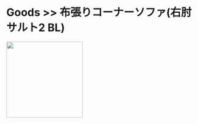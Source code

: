 # Goods >> 布張りコーナーソファ(右肘サルト2 BL)

<img src="https://res.cloudinary.com/silverbirder/image/upload/v1614433358/silver-birder.github.io/purchases/Upholstered_corner_sofa_right-arm_Salto_2_BL.webp" style="width: 200px"/>